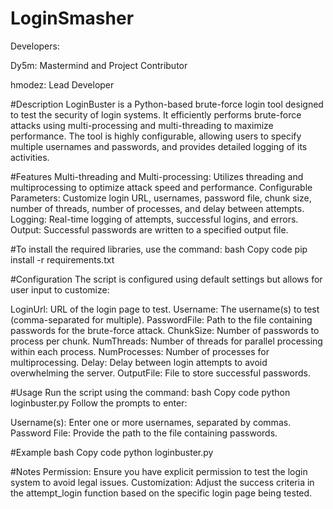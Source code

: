 # LoginSmasher
Developers:

Dy5m: Mastermind and Project Contributor

hmodez: Lead Developer


#Description
LoginBuster is a Python-based brute-force login tool designed to test the security of login systems. It efficiently performs brute-force attacks using multi-processing and multi-threading to maximize performance. The tool is highly configurable, allowing users to specify multiple usernames and passwords, and provides detailed logging of its activities.


#Features
Multi-threading and Multi-processing: Utilizes threading and multiprocessing to optimize attack speed and performance.
Configurable Parameters: Customize login URL, usernames, password file, chunk size, number of threads, number of processes, and delay between attempts.
Logging: Real-time logging of attempts, successful logins, and errors.
Output: Successful passwords are written to a specified output file.


#To install the required libraries, use the command:
bash
Copy code
pip install -r requirements.txt


#Configuration
The script is configured using default settings but allows for user input to customize:

LoginUrl: URL of the login page to test.
Username: The username(s) to test (comma-separated for multiple).
PasswordFile: Path to the file containing passwords for the brute-force attack.
ChunkSize: Number of passwords to process per chunk.
NumThreads: Number of threads for parallel processing within each process.
NumProcesses: Number of processes for multiprocessing.
Delay: Delay between login attempts to avoid overwhelming the server.
OutputFile: File to store successful passwords.


#Usage
Run the script using the command:
bash
Copy code
python loginbuster.py
Follow the prompts to enter:

Username(s): Enter one or more usernames, separated by commas.
Password File: Provide the path to the file containing passwords.


#Example
bash
Copy code
python loginbuster.py

#Notes
Permission: Ensure you have explicit permission to test the login system to avoid legal issues.
Customization: Adjust the success criteria in the attempt_login function based on the specific login page being tested.
